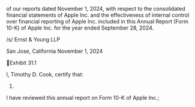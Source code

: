 of our reports dated November 1, 2024, with respect to the consolidated financial statements of Apple Inc. and the effectiveness
of  internal  control  over  financial  reporting  of  Apple  Inc.  included  in  this  Annual  Report  (Form  10-K)  of  Apple  Inc.  for  the  year
ended September 28, 2024.

/s/ Ernst & Young LLP

San Jose, California
November 1, 2024

Exhibit 31.1

I, Timothy D. Cook, certify that:

1.

I have reviewed this annual report on Form 10-K of Apple Inc.;